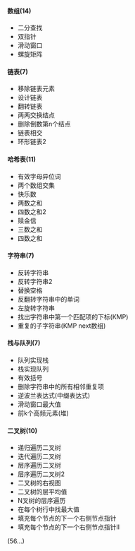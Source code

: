 #### 数组(14)
- 二分查找
- 双指针
- 滑动窗口
- 螺旋矩阵

#### 链表(7)
- 移除链表元素
- 设计链表
- 翻转链表
- 两两交换结点
- 删除倒数第n个结点
- 链表相交
- 环形链表2

#### 哈希表(11)
- 有效字母异位词
- 两个数组交集
- 快乐数
- 两数之和
- 四数之和2
- 赎金信
- 三数之和
- 四数之和

#### 字符串(7)
- 反转字符串
- 反转字符串2
- 替换空格
- 反翻转字符串中的单词
- 左旋转字符串
- 找出字符串中第一个匹配项的下标(KMP)
- 重复的子字符串(KMP next数组)

#### 栈与队列(7)
- 队列实现栈
- 栈实现队列
- 有效括号
- 删除字符串中的所有相邻重复项
- 逆波兰表达式(中缀表达式)
- 滑动窗口最大值
- 前k个高频元素(堆)

#### 二叉树(10)
- 递归遍历二叉树
- 迭代遍历二叉树
- 层序遍历二叉树
- 层序遍历二叉树2
- 二叉树的右视图
- 二叉树的层平均值
- N叉树的层序遍历
- 在每个树行中找最大值
- 填充每个节点的下一个右侧节点指针
- 填充每个节点的下一个右侧节点指针II

(56...)